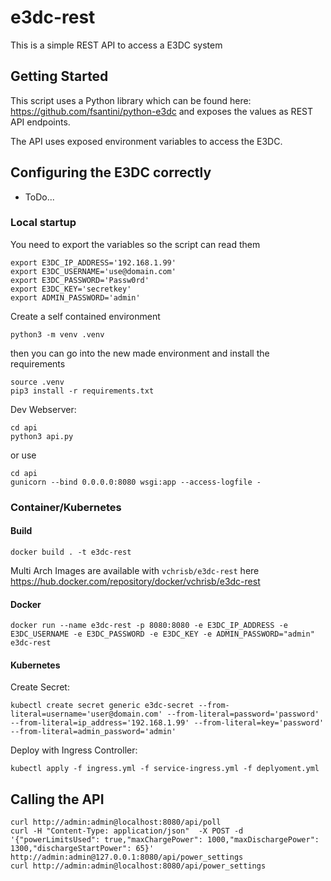 # e3dc-rest
This is a simple REST API to access a E3DC system

## Getting Started
This script uses a Python library which can be found here: https://github.com/fsantini/python-e3dc
and exposes the values as REST API endpoints.

The API uses exposed environment variables to access the E3DC.

## Configuring the E3DC correctly
- ToDo...

### Local startup

You need to export the variables so the script can read them
```
export E3DC_IP_ADDRESS='192.168.1.99'
export E3DC_USERNAME='use@domain.com'
export E3DC_PASSWORD='Passw0rd'
export E3DC_KEY='secretkey'
export ADMIN_PASSWORD='admin'
```                                                         

Create a self contained environment
```
python3 -m venv .venv
```

then you can go into the new made environment and install the requirements
```
source .venv
pip3 install -r requirements.txt
```

Dev Webserver:
```
cd api
python3 api.py
```
or use
```
cd api
gunicorn --bind 0.0.0.0:8080 wsgi:app --access-logfile -
```

### Container/Kubernetes

#### Build

```
docker build . -t e3dc-rest
```

Multi Arch Images are available with `vchrisb/e3dc-rest` here https://hub.docker.com/repository/docker/vchrisb/e3dc-rest

#### Docker

```
docker run --name e3dc-rest -p 8080:8080 -e E3DC_IP_ADDRESS -e E3DC_USERNAME -e E3DC_PASSWORD -e E3DC_KEY -e ADMIN_PASSWORD="admin" e3dc-rest
```

#### Kubernetes

Create Secret:
```
kubectl create secret generic e3dc-secret --from-literal=username='user@domain.com' --from-literal=password='password' --from-literal=ip_address='192.168.1.99' --from-literal=key='password' --from-literal=admin_password='admin'
```

Deploy with Ingress Controller:
```
kubectl apply -f ingress.yml -f service-ingress.yml -f deplyoment.yml
```
## Calling the API

```
curl http://admin:admin@localhost:8080/api/poll
curl -H "Content-Type: application/json"  -X POST -d '{"powerLimitsUsed": true,"maxChargePower": 1000,"maxDischargePower": 1300,"dischargeStartPower": 65}' http://admin:admin@127.0.0.1:8080/api/power_settings
curl http://admin:admin@localhost:8080/api/power_settings 
```
